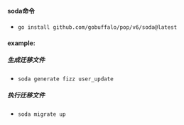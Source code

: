 #### soda命令
- `go install github.com/gobuffalo/pop/v6/soda@latest`
#### example:
##### 生成迁移文件
- `soda generate fizz user_update`
##### 执行迁移文件
- `soda migrate up`
